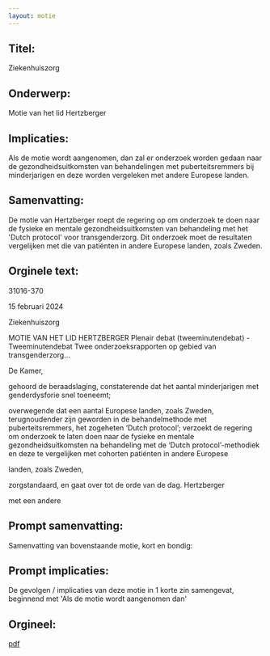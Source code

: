 ```yaml
---
layout: motie
---
```

## Titel:
Ziekenhuiszorg
## Onderwerp:
Motie van het lid Hertzberger
## Implicaties:
Als de motie wordt aangenomen, dan zal er onderzoek worden gedaan naar de gezondheidsuitkomsten van behandelingen met puberteitsremmers bij minderjarigen en deze worden vergeleken met andere Europese landen.
## Samenvatting:
De motie van Hertzberger roept de regering op om onderzoek te doen naar de fysieke en mentale gezondheidsuitkomsten van behandeling met het 'Dutch protocol' voor transgenderzorg. Dit onderzoek moet de resultaten vergelijken met die van patiënten in andere Europese landen, zoals Zweden.
## Orginele text:


31016-370

15 februari 2024

Ziekenhuiszorg

MOTIE VAN HET LID HERTZBERGER
Plenair debat (tweeminutendebat) - Tweeminutendebat Twee onderzoeksrapporten op gebied van transgenderzorg...

De Kamer,

gehoord de beraadslaging,
constaterende dat het aantal minderjarigen met genderdysforie snel
toeneemt;

overwegende dat een aantal Europese landen, zoals Zweden,
terugnoudender zijn geworden in de behandelmethode met
puberteitsremmers, het zogeheten ‘Dutch protocol’;
verzoekt de regering om onderzoek te laten doen naar de fysieke en
mentale gezondheidsuitkomsten na behandeling met de ‘Dutch
protocol’-methodiek en deze te vergelijken met cohorten patiénten in
andere Europese

landen, zoals Zweden,

zorgstandaard,
en gaat over tot de orde van de dag.
Hertzberger

met een andere


## Prompt samenvatting:
Samenvatting van bovenstaande motie, kort en bondig:


## Prompt implicaties:
De gevolgen / implicaties van deze motie in 1 korte zin samengevat, beginnend met 'Als de motie wordt aangenomen dan' 

## Orgineel:
[pdf](https://gegevensmagazijn.tweedekamer.nl/OData/v4/2.0/Document(9575a42c-1e8e-46c6-97ab-cdbc284ce7f9)/resource)
